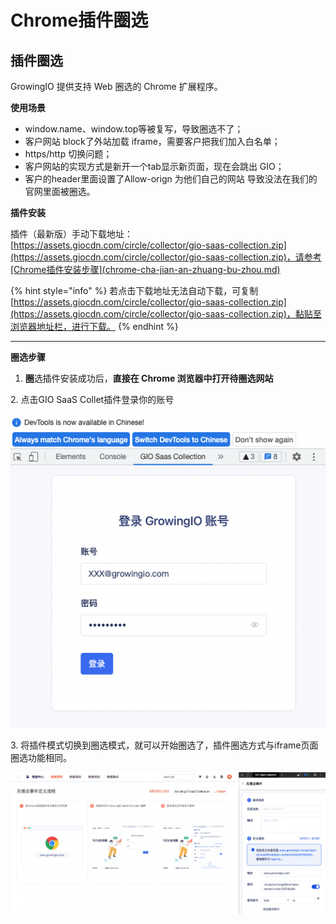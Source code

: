 # Chrome插件圈选

## 插件圈选

GrowingIO 提供支持 Web 圈选的 Chrome 扩展程序。

**使用场景**

* window.name、window.top等被复写，导致圈选不了；
* 客户网站 block了外站加载 iframe，需要客户把我们加入白名单；
* https/http 切换问题；
* 客户网站的实现方式是新开一个tab显示新页面，现在会跳出 GIO；
* 客户的header里面设置了Allow-orign 为他们自己的网站 导致没法在我们的官网里面被圈选。

**插件安装**

插件（最新版）手动下载地址：[https://assets.giocdn.com/circle/collector/gio-saas-collection.zip](https://assets.giocdn.com/circle/collector/gio-saas-collection.zip)，请参考[Chrome插件安装步骤](chrome-cha-jian-an-zhuang-bu-zhou.md)

{% hint style="info" %}
若点击下载地址无法自动下载，可复制[https://assets.giocdn.com/circle/collector/gio-saas-collection.zip](https://assets.giocdn.com/circle/collector/gio-saas-collection.zip)，黏贴至浏览器地址栏，进行下载。
{% endhint %}

****

**圈选步骤**

1. **圈**选插件安装成功后，**直接在 Chrome 浏览器中打开待圈选网站**

&#x20; 2\. 点击GIO SaaS Collet插件登录你的账号

![](<../../../../../.gitbook/assets/截屏2022-03-10 10.20.15 (1).png>)

3\. 将插件模式切换到圈选模式，就可以开始圈选了，插件圈选方式与iframe页面圈选功能相同。

![](<../../../../../.gitbook/assets/截屏2022-03-10 19.25.33.png>)
